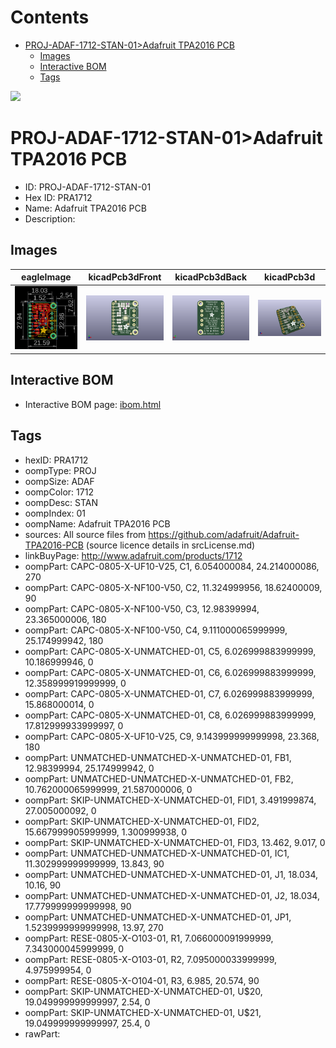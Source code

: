 



Contents
========

* [PROJ-ADAF-1712-STAN-01>Adafruit TPA2016 PCB](#proj-adaf-1712-stan-01adafruit-tpa2016-pcb)
	* [Images](#images)
	* [Interactive BOM](#interactive-bom)
	* [Tags](#tags)
  
![][im]
# PROJ-ADAF-1712-STAN-01>Adafruit TPA2016 PCB

- ID: PROJ-ADAF-1712-STAN-01
- Hex ID: PRA1712
- Name: Adafruit TPA2016 PCB
- Description: 

## Images
  
  

|eagleImage|kicadPcb3dFront|kicadPcb3dBack|kicadPcb3d|
| :---: | :---: | :---: | :---: |
|[![eagleImage](eagleImage_140.png)](eagleImage_600.png)|[![kicadPcb3dFront](kicadPcb3dFront_140.png)](kicadPcb3dFront_600.png)|[![kicadPcb3dBack](kicadPcb3dBack_140.png)](kicadPcb3dBack_600.png)|[![kicadPcb3d](kicadPcb3d_140.png)](kicadPcb3d_600.png)|

## Interactive BOM

- Interactive BOM page: [ibom.html](kicad/bom/ibom.html)

## Tags

- hexID: PRA1712
- oompType: PROJ
- oompSize: ADAF
- oompColor: 1712
- oompDesc: STAN
- oompIndex: 01
- oompName: Adafruit TPA2016 PCB
- sources: All source files from https://github.com/adafruit/Adafruit-TPA2016-PCB (source licence details in srcLicense.md)
- linkBuyPage: http://www.adafruit.com/products/1712
- oompPart: CAPC-0805-X-UF10-V25, C1, 6.054000084, 24.214000086, 270
- oompPart: CAPC-0805-X-NF100-V50, C2, 11.324999956, 18.62400009, 90
- oompPart: CAPC-0805-X-NF100-V50, C3, 12.98399994, 23.365000006, 180
- oompPart: CAPC-0805-X-NF100-V50, C4, 9.111000065999999, 25.174999942, 180
- oompPart: CAPC-0805-X-UNMATCHED-01, C5, 6.026999883999999, 10.186999946, 0
- oompPart: CAPC-0805-X-UNMATCHED-01, C6, 6.026999883999999, 12.358999919999999, 0
- oompPart: CAPC-0805-X-UNMATCHED-01, C7, 6.026999883999999, 15.868000014, 0
- oompPart: CAPC-0805-X-UNMATCHED-01, C8, 6.026999883999999, 17.812999933999997, 0
- oompPart: CAPC-0805-X-UF10-V25, C9, 9.143999999999998, 23.368, 180
- oompPart: UNMATCHED-UNMATCHED-X-UNMATCHED-01, FB1, 12.98399994, 25.174999942, 0
- oompPart: UNMATCHED-UNMATCHED-X-UNMATCHED-01, FB2, 10.762000065999999, 21.587000006, 0
- oompPart: SKIP-UNMATCHED-X-UNMATCHED-01, FID1, 3.491999874, 27.005000092, 0
- oompPart: SKIP-UNMATCHED-X-UNMATCHED-01, FID2, 15.667999905999999, 1.300999938, 0
- oompPart: SKIP-UNMATCHED-X-UNMATCHED-01, FID3, 13.462, 9.017, 0
- oompPart: UNMATCHED-UNMATCHED-X-UNMATCHED-01, IC1, 11.302999999999999, 13.843, 90
- oompPart: UNMATCHED-UNMATCHED-X-UNMATCHED-01, J1, 18.034, 10.16, 90
- oompPart: UNMATCHED-UNMATCHED-X-UNMATCHED-01, J2, 18.034, 17.779999999999998, 90
- oompPart: UNMATCHED-UNMATCHED-X-UNMATCHED-01, JP1, 1.5239999999999998, 13.97, 270
- oompPart: RESE-0805-X-O103-01, R1, 7.066000091999999, 7.343000045999999, 0
- oompPart: RESE-0805-X-O103-01, R2, 7.095000033999999, 4.975999954, 0
- oompPart: RESE-0805-X-O104-01, R3, 6.985, 20.574, 90
- oompPart: SKIP-UNMATCHED-X-UNMATCHED-01, U$20, 19.049999999999997, 2.54, 0
- oompPart: SKIP-UNMATCHED-X-UNMATCHED-01, U$21, 19.049999999999997, 25.4, 0
- rawPart: 



[im]: kicadPcb3d_450.png

